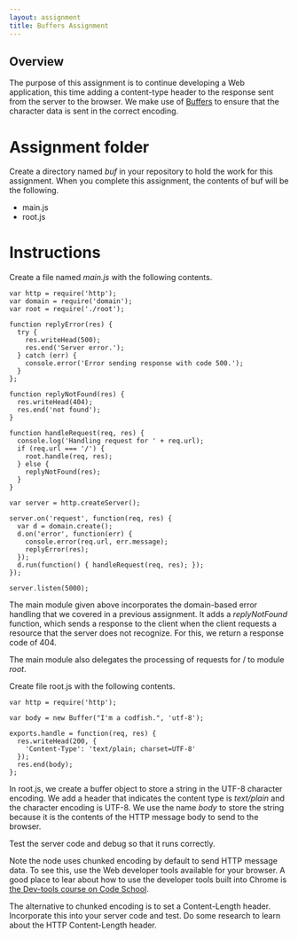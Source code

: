 ```yaml
---
layout: assignment
title: Buffers Assignment
---
```


## Overview

The purpose of this assignment is to continue developing a Web application, this time adding a content-type header to the response sent from the server to the browser.  We make use of [Buffers](http://nodejs.org/api/all.html#all_buffer) to ensure that the character data is sent in the correct encoding.

# Assignment folder

Create a directory named _buf_ in your repository to hold the work for this assignment.  When you complete this assignment, the contents of buf will be the following.

* main.js
* root.js

# Instructions

Create a file named _main.js_ with the following contents.

~~~~
var http = require('http');
var domain = require('domain');
var root = require('./root');

function replyError(res) {
  try {
    res.writeHead(500);
    res.end('Server error.');
  } catch (err) {
    console.error('Error sending response with code 500.');
  }
};

function replyNotFound(res) {
  res.writeHead(404);
  res.end('not found');
}

function handleRequest(req, res) {
  console.log('Handling request for ' + req.url);
  if (req.url === '/') {
    root.handle(req, res);
  } else {
    replyNotFound(res);
  }
}

var server = http.createServer();

server.on('request', function(req, res) {
  var d = domain.create();
  d.on('error', function(err) {
    console.error(req.url, err.message);
    replyError(res);
  });
  d.run(function() { handleRequest(req, res); });
});

server.listen(5000);
~~~~

The main module given above incorporates the domain-based error handling that we covered in a previous assignment.  It adds a _replyNotFound_ function, which sends a response to the client when the client requests a resource that the server does not recognize.  For this, we return a response code of 404.

The main module also delegates the processing of requests for / to module _root_.

Create file root.js with the following contents.

~~~~
var http = require('http');

var body = new Buffer("I'm a codfish.", 'utf-8');

exports.handle = function(req, res) {
  res.writeHead(200, {
    'Content-Type': 'text/plain; charset=UTF-8'
  });
  res.end(body);
};
~~~~

In root.js, we create a buffer object to store a string in the UTF-8 character encoding.  We add a header that indicates the content type is _text/plain_ and the character encoding is UTF-8.  We use the name _body_ to store the string because it is the contents of the HTTP message body to send to the browser.

Test the server code and debug so that it runs correctly.

Note the node uses chunked encoding by default to send HTTP message data.  To see this, use the Web developer tools available for your browser.  A good place to lear about how to use the developer tools built into Chrome is [the Dev-tools course on Code School](http://discover-devtools.codeschool.com/).

The alternative to chunked encoding is to set a Content-Length header.  Incorporate this into your server code and test.  Do some research to learn about the HTTP Content-Length header.

